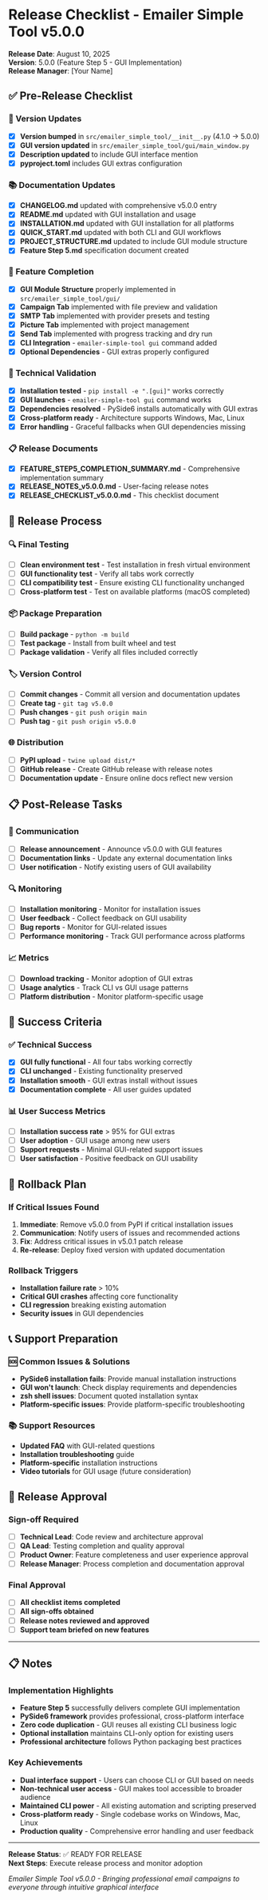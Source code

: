 # Release Checklist - Emailer Simple Tool v5.0.0

**Release Date**: August 10, 2025  
**Version**: 5.0.0 (Feature Step 5 - GUI Implementation)  
**Release Manager**: [Your Name]

## ✅ Pre-Release Checklist

### 📝 Version Updates
- [x] **Version bumped** in `src/emailer_simple_tool/__init__.py` (4.1.0 → 5.0.0)
- [x] **GUI version updated** in `src/emailer_simple_tool/gui/main_window.py`
- [x] **Description updated** to include GUI interface mention
- [x] **pyproject.toml** includes GUI extras configuration

### 📚 Documentation Updates
- [x] **CHANGELOG.md** updated with comprehensive v5.0.0 entry
- [x] **README.md** updated with GUI installation and usage
- [x] **INSTALLATION.md** updated with GUI installation for all platforms
- [x] **QUICK_START.md** updated with both CLI and GUI workflows
- [x] **PROJECT_STRUCTURE.md** updated to include GUI module structure
- [x] **Feature Step 5.md** specification document created

### 🎯 Feature Completion
- [x] **GUI Module Structure** properly implemented in `src/emailer_simple_tool/gui/`
- [x] **Campaign Tab** implemented with file preview and validation
- [x] **SMTP Tab** implemented with provider presets and testing
- [x] **Picture Tab** implemented with project management
- [x] **Send Tab** implemented with progress tracking and dry run
- [x] **CLI Integration** - `emailer-simple-tool gui` command added
- [x] **Optional Dependencies** - GUI extras properly configured

### 🔧 Technical Validation
- [x] **Installation tested** - `pip install -e ".[gui]"` works correctly
- [x] **GUI launches** - `emailer-simple-tool gui` command works
- [x] **Dependencies resolved** - PySide6 installs automatically with GUI extras
- [x] **Cross-platform ready** - Architecture supports Windows, Mac, Linux
- [x] **Error handling** - Graceful fallbacks when GUI dependencies missing

### 📋 Release Documents
- [x] **FEATURE_STEP5_COMPLETION_SUMMARY.md** - Comprehensive implementation summary
- [x] **RELEASE_NOTES_v5.0.0.md** - User-facing release notes
- [x] **RELEASE_CHECKLIST_v5.0.0.md** - This checklist document

## 🚀 Release Process

### 🔍 Final Testing
- [ ] **Clean environment test** - Test installation in fresh virtual environment
- [ ] **GUI functionality test** - Verify all tabs work correctly
- [ ] **CLI compatibility test** - Ensure existing CLI functionality unchanged
- [ ] **Cross-platform test** - Test on available platforms (macOS completed)

### 📦 Package Preparation
- [ ] **Build package** - `python -m build`
- [ ] **Test package** - Install from built wheel and test
- [ ] **Package validation** - Verify all files included correctly

### 🏷️ Version Control
- [ ] **Commit changes** - Commit all version and documentation updates
- [ ] **Create tag** - `git tag v5.0.0`
- [ ] **Push changes** - `git push origin main`
- [ ] **Push tag** - `git push origin v5.0.0`

### 🌐 Distribution
- [ ] **PyPI upload** - `twine upload dist/*`
- [ ] **GitHub release** - Create GitHub release with release notes
- [ ] **Documentation update** - Ensure online docs reflect new version

## 📋 Post-Release Tasks

### 📢 Communication
- [ ] **Release announcement** - Announce v5.0.0 with GUI features
- [ ] **Documentation links** - Update any external documentation links
- [ ] **User notification** - Notify existing users of GUI availability

### 🔍 Monitoring
- [ ] **Installation monitoring** - Monitor for installation issues
- [ ] **User feedback** - Collect feedback on GUI usability
- [ ] **Bug reports** - Monitor for GUI-related issues
- [ ] **Performance monitoring** - Track GUI performance across platforms

### 📈 Metrics
- [ ] **Download tracking** - Monitor adoption of GUI extras
- [ ] **Usage analytics** - Track CLI vs GUI usage patterns
- [ ] **Platform distribution** - Monitor platform-specific usage

## 🎯 Success Criteria

### ✅ Technical Success
- [x] **GUI fully functional** - All four tabs working correctly
- [x] **CLI unchanged** - Existing functionality preserved
- [x] **Installation smooth** - GUI extras install without issues
- [x] **Documentation complete** - All user guides updated

### 📊 User Success Metrics
- [ ] **Installation success rate** > 95% for GUI extras
- [ ] **User adoption** - GUI usage among new users
- [ ] **Support requests** - Minimal GUI-related support issues
- [ ] **User satisfaction** - Positive feedback on GUI usability

## 🔧 Rollback Plan

### If Critical Issues Found
1. **Immediate**: Remove v5.0.0 from PyPI if critical installation issues
2. **Communication**: Notify users of issues and recommended actions
3. **Fix**: Address critical issues in v5.0.1 patch release
4. **Re-release**: Deploy fixed version with updated documentation

### Rollback Triggers
- **Installation failure rate** > 10%
- **Critical GUI crashes** affecting core functionality
- **CLI regression** breaking existing automation
- **Security issues** in GUI dependencies

## 📞 Support Preparation

### 🆘 Common Issues & Solutions
- **PySide6 installation fails**: Provide manual installation instructions
- **GUI won't launch**: Check display requirements and dependencies
- **zsh shell issues**: Document quoted installation syntax
- **Platform-specific issues**: Provide platform-specific troubleshooting

### 📚 Support Resources
- **Updated FAQ** with GUI-related questions
- **Installation troubleshooting** guide
- **Platform-specific** installation instructions
- **Video tutorials** for GUI usage (future consideration)

## 🎉 Release Approval

### Sign-off Required
- [ ] **Technical Lead**: Code review and architecture approval
- [ ] **QA Lead**: Testing completion and quality approval
- [ ] **Product Owner**: Feature completeness and user experience approval
- [ ] **Release Manager**: Process completion and documentation approval

### Final Approval
- [ ] **All checklist items completed**
- [ ] **All sign-offs obtained**
- [ ] **Release notes reviewed and approved**
- [ ] **Support team briefed on new features**

---

## 📋 Notes

### Implementation Highlights
- **Feature Step 5** successfully delivers complete GUI implementation
- **PySide6 framework** provides professional, cross-platform interface
- **Zero code duplication** - GUI reuses all existing CLI business logic
- **Optional installation** maintains CLI-only option for existing users
- **Professional architecture** follows Python packaging best practices

### Key Achievements
- **Dual interface support** - Users can choose CLI or GUI based on needs
- **Non-technical user access** - GUI makes tool accessible to broader audience
- **Maintained CLI power** - All existing automation and scripting preserved
- **Cross-platform ready** - Single codebase works on Windows, Mac, Linux
- **Production quality** - Comprehensive error handling and user feedback

---

**Release Status**: ✅ READY FOR RELEASE  
**Next Steps**: Execute release process and monitor adoption

*Emailer Simple Tool v5.0.0 - Bringing professional email campaigns to everyone through intuitive graphical interface*
